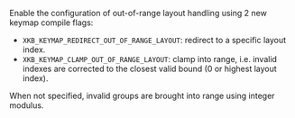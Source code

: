 Enable the configuration of out-of-range layout handling using 2 new keymap compile flags:
- `XKB_KEYMAP_REDIRECT_OUT_OF_RANGE_LAYOUT`: redirect to a specific layout index.
- `XKB_KEYMAP_CLAMP_OUT_OF_RANGE_LAYOUT`: clamp into range, i.e. invalid indexes are
  corrected to the closest valid bound (0 or highest layout index).

When not specified, invalid groups are brought into range using integer modulus.
